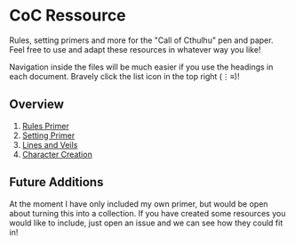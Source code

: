 # CoC Ressource
Rules, setting primers and more for the "Call of Cthulhu" pen and paper. Feel free to use and adapt these resources in whatever way you like! 

Navigation inside the files will be much easier if you use the headings in each document. Bravely click the list icon in the top right (⋮≡)! 

## Overview
1. [Rules Primer](rules_primer.md)
2. [Setting Primer](setting_primer.md)
3. [Lines and Veils](lines_and_veils.md)
4. [Character Creation](character_creation.md) 

## Future Additions 
At the moment I have only included my own primer, but would be open about turning this into a collection. If you have created some resources you would like to include, just open an issue and we can see how they could fit in! 
